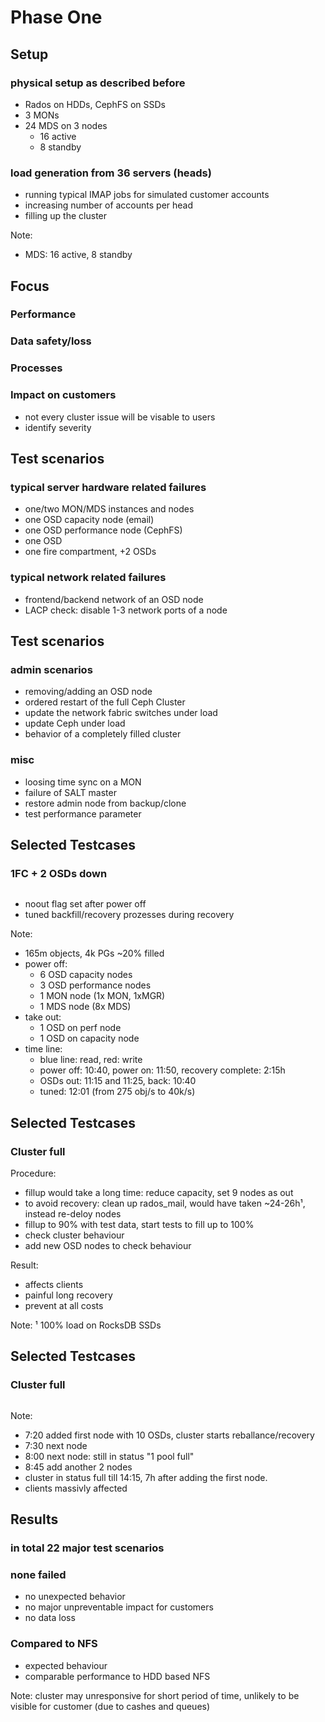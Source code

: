 <!-- .slide: data-state="section-break" id="section-break-7" data-timing="10s" -->
# Phase One


<!-- .slide: data-state="normal" id="phase-one-1" data-timing="20s" data-menu-title="PoC Phase One Setup" -->
## Setup

### physical setup as described before <!-- .element class="fragment" data-fragment-index="1"-->
  * Rados on HDDs, CephFS on SSDs <!-- .element class="fragment" data-fragment-index="2"-->
  * 3 MONs <!-- .element class="fragment" data-fragment-index="3"-->
  * 24 MDS on 3 nodes <!-- .element class="fragment" data-fragment-index="4"-->
    * 16 active <!-- .element class="fragment" data-fragment-index="4"-->
    * 8 standby <!-- .element class="fragment" data-fragment-index="4"-->

### load generation from 36 servers (heads) <!-- .element class="fragment" data-fragment-index="5"-->
  * running typical IMAP jobs for simulated customer accounts <!-- .element class="fragment" data-fragment-index="5"-->
  * increasing number of accounts per head <!-- .element class="fragment" data-fragment-index="5"-->
  * filling up the cluster <!-- .element class="fragment" data-fragment-index="5"-->

Note: 
* MDS: 16 active, 8 standby


<!-- .slide: data-state="normal" id="phase-one-2" data-timing="20s" data-menu-title="PoC Phase One Focus" -->
## Focus

### Performance <!-- .element class="fragment" data-fragment-index="1"-->

### Data safety/loss <!-- .element class="fragment" data-fragment-index="2"-->

### Processes <!-- .element class="fragment" data-fragment-index="3"-->

### Impact on customers <!-- .element class="fragment" data-fragment-index="4"-->
  * not every cluster issue will be visable to users <!-- .element class="fragment" data-fragment-index="4"-->
  * identify severity <!-- .element class="fragment" data-fragment-index="4"-->


<!-- .slide: data-state="normal" id="phase-one-3" data-timing="20s" data-menu-title="PoC Phase One Tests 1" -->
## Test scenarios

### typical server hardware related failures <!-- .element class="fragment" data-fragment-index="1"-->
  * one/two MON/MDS instances and nodes <!-- .element class="fragment" data-fragment-index="2"-->
  * one OSD capacity node (email) <!-- .element class="fragment" data-fragment-index="2"--> 
  * one OSD performance node (CephFS) <!-- .element class="fragment" data-fragment-index="2"-->
  * one OSD <!-- .element class="fragment" data-fragment-index="2"-->
  * one fire compartment, +2 OSDs <!-- .element class="fragment" data-fragment-index="2"-->

### typical network related failures <!-- .element class="fragment" data-fragment-index="3"-->
  * frontend/backend network of an OSD node <!-- .element class="fragment" data-fragment-index="4"-->
  * LACP check: disable 1-3 network ports of a node <!-- .element class="fragment" data-fragment-index="4"-->


<!-- .slide: data-state="normal" id="phase-one-4" data-timing="20s" data-menu-title="PoC Phase One Tests 2" -->
## Test scenarios

### admin scenarios <!-- .element class="fragment" data-fragment-index="1"-->
* removing/adding an OSD node <!-- .element class="fragment" data-fragment-index="2"-->
* ordered restart of the full Ceph Cluster <!-- .element class="fragment" data-fragment-index="2"-->
* update the network fabric switches under load <!-- .element class="fragment" data-fragment-index="2"-->
* update Ceph under load <!-- .element class="fragment" data-fragment-index="2"-->
* behavior of a completely filled cluster <!-- .element class="fragment" data-fragment-index="2"-->

### misc <!-- .element class="fragment" data-fragment-index="3"-->
* loosing time sync on a MON <!-- .element class="fragment" data-fragment-index="4"-->
* failure of SALT master <!-- .element class="fragment" data-fragment-index="4"-->
* restore admin node from backup/clone <!-- .element class="fragment" data-fragment-index="4"-->
* test performance parameter <!-- .element class="fragment" data-fragment-index="4"-->


<!-- .slide: data-state="normal" id="phase-one-5" data-timing="20s" data-menu-title="PoC Phase One Testscases" -->
## Selected Testcases
### 1FC + 2 OSDs down

<center><img data-src="images/test_BA_2OSD.png" style="width:75%"></center>

* noout flag set after power off
* tuned backfill/recovery prozesses during recovery

Note:
* 165m objects, 4k PGs ~20% filled
* power off:
  * 6 OSD capacity nodes
  * 3 OSD performance nodes
  * 1 MON node (1x MON, 1xMGR)
  * 1 MDS node (8x MDS)
* take out:
  * 1 OSD on perf node
  * 1 OSD on capacity node
* time line:
  * blue line: read, red: write
  * power off: 10:40, power on: 11:50, recovery complete: 2:15h
  * OSDs out: 11:15 and 11:25, back: 10:40
  * tuned: 12:01 (from 275 obj/s to 40k/s)


<!-- .slide: data-state="normal" id="phase-one-6" data-timing="20s" data-menu-title="PoC Phase One Testscases" -->
## Selected Testcases
### Cluster full 

Procedure: <!-- .element class="fragment" data-fragment-index="1"-->
* fillup would take a long time: reduce capacity, set 9 nodes as out <!-- .element class="fragment" data-fragment-index="2"-->
* to avoid recovery: clean up rados_mail, would have taken ~24-26h¹, instead re-deloy nodes <!-- .element class="fragment" data-fragment-index="3"-->
* fillup to 90% with test data, start tests to fill up to 100% <!-- .element class="fragment" data-fragment-index="4"-->
* check cluster behaviour <!-- .element class="fragment" data-fragment-index="5"-->
* add new OSD nodes to check behaviour <!-- .element class="fragment" data-fragment-index="6"-->

Result: <!-- .element class="fragment" data-fragment-index="7"-->
* affects clients <!-- .element class="fragment" data-fragment-index="8"-->
* painful long recovery <!-- .element class="fragment" data-fragment-index="8"-->
* prevent at all costs <!-- .element class="fragment" data-fragment-index="8"-->

Note:
¹ 100% load on RocksDB SSDs


<!-- .slide: data-state="normal" id="phase-one-7" data-timing="20s" data-menu-title="PoC Phase One Results" -->
## Selected Testcases
### Cluster full
<center><img data-src="images/test_fullyfilled.png" style="width:50%"></center>

Note:
- 7:20 added first node with 10 OSDs, cluster starts reballance/recovery
- 7:30 next node
- 8:00 next node: still in status "1 pool full"
- 8:45 add another 2 nodes
- cluster in status full till 14:15, 7h after adding the first node.
- clients massivly affected


<!-- .slide: data-state="normal" id="phase-one-8" data-timing="20s" data-menu-title="PoC Phase One Testscases" -->
## Results

### in total 22 major test scenarios <!-- .element class="fragment" data-fragment-index="1"-->

### none failed <!-- .element class="fragment" data-fragment-index="2"-->
  * no unexpected behavior <!-- .element class="fragment" data-fragment-index="3"-->
  * no major unpreventable impact for customers <!-- .element class="fragment" data-fragment-index="3"-->
  * no data loss <!-- .element class="fragment" data-fragment-index="3"-->

### Compared to NFS <!-- .element class="fragment" data-fragment-index="4"-->
  * expected behaviour <!-- .element class="fragment" data-fragment-index="5"-->
  * comparable performance to HDD based NFS <!-- .element class="fragment" data-fragment-index="5"-->

Note: cluster may unresponsive for short period of time, unlikely to be visible for customer (due to cashes and queues)
